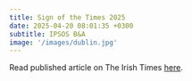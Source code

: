 ```yaml
---
title: Sign of the Times 2025
date: 2025-04-20 08:01:35 +0300
subtitle: IPSOS B&A
image: '/images/dublin.jpg'
---
```


Read published article on The Irish Times [here](https://www.irishtimes.com/life-style/2025/04/20/ireland-now-anxious-jumpy-and-no-country-for-young-men-or-women/).